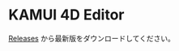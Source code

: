 # KAMUI 4D Editor

[Releases](https://github.com/dai-motoki/kamui4d-editor-releases/releases) から最新版をダウンロードしてください。
